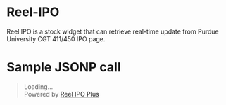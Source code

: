 Reel-IPO
========

Reel IPO is a stock widget that can retrieve real-time update from Purdue University CGT 411/450 IPO page.

Sample JSONP call
=================
 <blockquote>
 <div id="stock-widget"><div class="ajax-loader-white">Loading...</div></div>
 <div class="stock-ad">Powered by <a href="http://reelinteraction.com/reel-ipo/" target="_blank">Reel IPO Plus</a></div>
 <script type="text/javascript" src="http://www.omnipotent.net/jquery.sparkline/2.1/jquery.sparkline.js"></script>
 <script type="text/javascript">
   jQuery.ajax({                                                                                                                                                                                                        
    type: 'GET',                                                                                                                                                                                                 
    url: 'http://reelinteraction.com/stock/',
	data: {group_id: "X3", semester:"f12", key:"28b6db7f6c62a9edeca47384a3e891a7"},                                                                                                                                              
    dataType: 'jsonp',                                                                                                                                                                                                
    success: function(json) { jQuery("#stock-widget").html("<div class=\"stock-ticker\">"+json.name+"</div><div class=\"stock-chart\"></div><div class=\"stock-price\">"+json.value+"</div><div class=\"stock-change\">+"+json.change+"</div><div class=\"stock-buy\"><a href='mailto:nate@reelinteraction.com'>Buy Stock</a></div><div class=\"stock-shares\">Shares Available: "+json.available+"</div><div class=\"stock-date\">Last Updated: "+json.date+"</div>");
				if (json.history) {
					var x = [];
					var y = [];
					for (value in json.history) {
						x.push(value);
						y.push(json.history[value]);
					}
					jQuery(".stock-chart").sparkline(y, {xvalues: x, type: 'line', lineColor: "#eee", fillColor:"#555", defaultPixelsPerValue: 5, tooltipPrefix: "$"});
				} },
	error: function() { jQuery("#stock-widget").html("Cannot retrieve stock updates."); },
    jsonp: 'jsonp'                                                                                                                                                
});
</script>
</blockquote>

